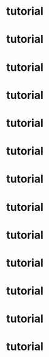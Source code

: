 # tutorial
# tutorial
# tutorial
# tutorial
# tutorial
# tutorial
# tutorial
# tutorial
# tutorial
# tutorial
# tutorial
# tutorial
# tutorial
